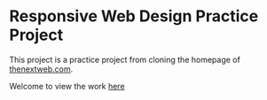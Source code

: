 # Responsive Web Design Practice Project

This project is a practice project from cloning the homepage of [thenextweb.com](https://thenextweb.com/).

Welcome to view the work [here](https://ppkan.github.io/responsive-design/)